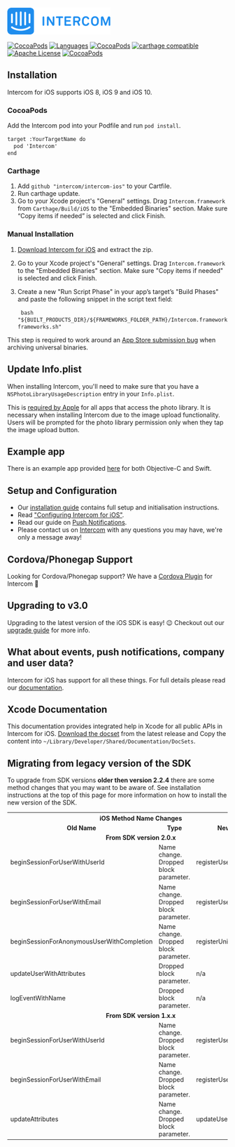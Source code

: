 ![Intercom](Examples/Sample-ObjC/Sample-ObjC/Images.xcassets/Intercom-logo-github.imageset/Intercom_logo-github.png)

[![CocoaPods](https://img.shields.io/badge/platforms-iOS-orange.svg?maxAge=2592000)](https://cocoapods.org/pods/Intercom)
[![Languages](https://img.shields.io/badge/languages-OjbC%20%7C%20%20Swift-orange.svg?maxAge=2592000)](https://github.com/intercom/intercom-ios)
[![CocoaPods](https://img.shields.io/cocoapods/v/Intercom.svg?maxAge=2592000)](https://cocoapods.org/pods/Intercom)
[![carthage compatible](https://img.shields.io/badge/Carthage-compatible-4BC51D.svg?style=flat)](https://github.com/Carthage/Carthage)
[![Apache License](http://img.shields.io/badge/license-APACHE2-blue.svg?style=flat)](https://www.apache.org/licenses/LICENSE-2.0.html)
[![CocoaPods](https://img.shields.io/cocoapods/dt/Intercom.svg?maxAge=2592000)]()

## Installation

Intercom for iOS supports iOS 8, iOS 9 and iOS 10.

### CocoaPods
Add the Intercom pod into your Podfile and run `pod install`.

    target :YourTargetName do
      pod 'Intercom'
    end

### Carthage
1. Add `github "intercom/intercom-ios"` to your Cartfile.
2. Run carthage update.
3. Go to your Xcode project's "General" settings. Drag `Intercom.framework` from `Carthage/Build/iOS` to the "Embedded Binaries" section. Make sure “Copy items if needed” is selected and click Finish.

### Manual Installation

1. [Download Intercom for iOS](https://github.com/intercom/intercom-ios/archive/master.zip) and extract the zip.
2. Go to your Xcode project's "General" settings. Drag `Intercom.framework` to the "Embedded Binaries" section. Make sure "Copy items if needed" is selected and click Finish.
3. Create a new "Run Script Phase" in your app’s target’s "Build Phases" and paste the following snippet in the script text field:

        bash "${BUILT_PRODUCTS_DIR}/${FRAMEWORKS_FOLDER_PATH}/Intercom.framework/strip-frameworks.sh"
This step is required to work around an [App Store submission bug](http://www.openradar.me/radar?id=6409498411401216) when archiving universal binaries.

## Update Info.plist

When installing Intercom, you'll need to make sure that you have a `NSPhotoLibraryUsageDescription` entry in your `Info.plist`.

This is [required by Apple](https://developer.apple.com/library/content/qa/qa1937/_index.html) for all apps that access the photo library. It is necessary when installing Intercom due to the image upload functionality. Users will be prompted for the photo library permission only when they tap the image upload button.

## Example app
There is an example app provided [here](https://github.com/intercom/intercom-ios/tree/master/Examples) for both Objective-C and Swift.

## Setup and Configuration

* Our [installation guide](https://developers.intercom.com/docs/ios-installation) contains full setup and initialisation instructions.
* Read ["Configuring Intercom for iOS"](https://developers.intercom.com/docs/ios-configuration).
* Read our guide on [Push Notifications](https://developers.intercom.com/docs/ios-push-notifications).
*  Please contact us on [Intercom](https://intercom.io) with any questions you may have, we're only a message away!

## Cordova/Phonegap Support
Looking for Cordova/Phonegap support? We have a [Cordova Plugin](https://github.com/intercom/intercom-cordova) for Intercom 🎉

## Upgrading to v3.0

Upgrading to the latest version of the iOS SDK is easy! 😉  Checkout out our [upgrade guide](https://docs.intercom.io/messenger-v3/upgrade-to-the-new-messenger-ios) for more info.

## What about events, push notifications, company and user data?

Intercom for iOS has support for all these things. For full details please read our [documentation](https://developers.intercom.com/docs/ios-configuration).

## Xcode Documentation

This documentation provides integrated help in Xcode for all public APIs in Intercom for iOS. [Download the docset](https://github.com/intercom/intercom-ios/releases/latest) from the latest release and Copy the content into `~/Library/Developer/Shared/Documentation/DocSets`.

## Migrating from legacy version of the SDK

To upgrade from SDK versions **older then version 2.2.4** there are some method changes that you may want to be aware of. See installation instructions at the top of this page for more information on how to install the new version of the SDK.

<table>
	<tr><th colspan="3" style="text-align:center;">iOS Method Name Changes</th></tr>
	<tr><td style="text-align:center; font-weight: bold; width: 33.3%;">Old Name</td><td style="text-align:center; font-weight: bold; width: 33.3%;">Type</td><td style="text-align:center; font-weight: bold; width: 33.3%;">New Name</td></tr>
	<tr><td colspan="3" style="text-align:center; font-weight: bold;">From SDK version 2.0.x</td></tr>
	<tr><td>beginSessionForUserWithUserId</td><td>Name change. Dropped block parameter.</td><td>registerUserWithUserId</td></tr>
	<tr><td>beginSessionForUserWithEmail</td><td>Name change. Dropped block parameter.</td><td>registerUserWithEmail</td></tr>
	<tr><td>beginSessionForAnonymousUserWithCompletion</td><td>Name change. Dropped block parameter.</td><td>registerUnidentifiedUser</td></tr>
	<tr><td>updateUserWithAttributes</td><td>Dropped block parameter.</td><td>n/a</td></tr>
	<tr><td>logEventWithName</td><td>Dropped block parameter.</td><td>n/a</td></tr>
	<tr><td colspan="3" style="text-align:center; font-weight: bold;">From SDK version 1.x.x</td></tr>
	<tr><td>beginSessionForUserWithUserId</td><td>Name change. Dropped block parameter.</td><td>registerUserWithUserId</td></tr>
	<tr><td>beginSessionForUserWithEmail</td><td>Name change. Dropped block parameter.</td><td>registerUserWithEmail</td></tr>
  <tr><td>updateAttributes</td><td>Name change. Dropped block parameter.</td><td>updateUserWithAttributes</td></tr>
</table>
